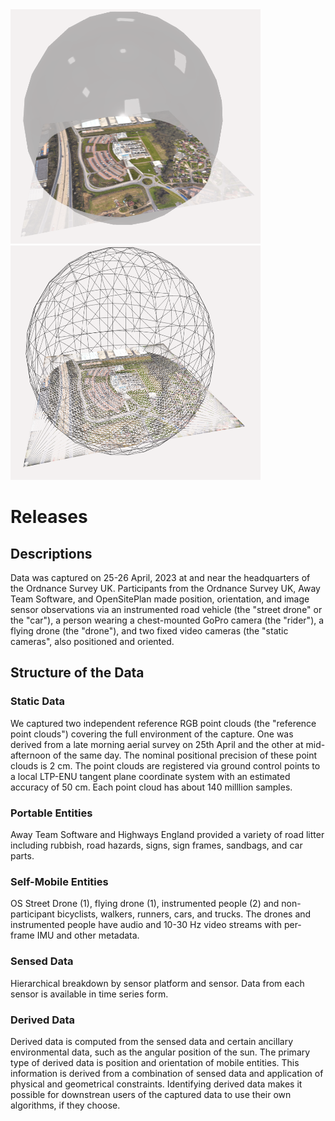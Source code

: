 <div>
<img src="https://github.com/HillyfieldsBubble/Releases/blob/main/BubbleBase.PNG" width="400" height="375" />
<img src="https://github.com/HillyfieldsBubble/Releases/blob/main/BubbleMesh.PNG" width="400" height="375" />
</div>

# Releases


## Descriptions
Data was captured on 25-26 April, 2023 at and near the headquarters of the Ordnance Survey UK. Participants from the Ordnance Survey UK, Away Team Software, and OpenSitePlan made position, orientation, and image sensor observations via an instrumented road vehicle (the "street drone" or the "car"), a person wearing a chest-mounted GoPro camera (the "rider"), a flying drone (the "drone"), and two fixed video cameras (the "static cameras", also positioned and oriented.

## Structure of the Data

### Static Data

We captured two independent reference RGB point clouds (the "reference point clouds") covering the full environment of the capture. One was derived from a late morning aerial survey on 25th April and the other at mid-afternoon of the same day. The nominal positional precision of these point clouds is 2 cm. The point clouds are registered via ground control points to a local LTP-ENU tangent plane coordinate system with an estimated accuracy of 50 cm. Each point cloud has about 140 milllion samples. 

### Portable Entities

Away Team Software and Highways England provided a variety of road litter including rubbish, road hazards, signs, sign frames, sandbags, and car parts. 

### Self-Mobile Entities

OS Street Drone (1), flying drone (1), instrumented people (2) and non-participant bicyclists, walkers, runners, cars, and trucks. The drones and instrumented people have audio and 10-30 Hz video streams with per-frame IMU and other metadata.

### Sensed Data

Hierarchical breakdown by sensor platform and sensor.
Data from each sensor is available in time series form.

### Derived Data

Derived data is computed from the sensed data and certain ancillary environmental data, such as the angular position of the sun. The primary type of derived data is position and orientation of mobile entities. This information is derived from a combination of sensed data and application of physical and geometrical constraints. Identifying derived data makes it possible for downstrean users of the captured data to use their own algorithms, if they choose.


